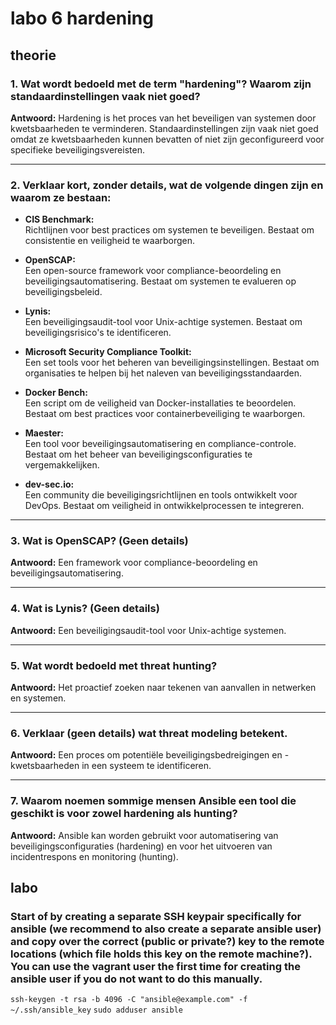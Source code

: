 # labo 6 hardening

## theorie

### 1. Wat wordt bedoeld met de term "hardening"? Waarom zijn standaardinstellingen vaak niet goed?  
**Antwoord:** Hardening is het proces van het beveiligen van systemen door kwetsbaarheden te verminderen. Standaardinstellingen zijn vaak niet goed omdat ze kwetsbaarheden kunnen bevatten of niet zijn geconfigureerd voor specifieke beveiligingsvereisten.

---

### 2. Verklaar kort, zonder details, wat de volgende dingen zijn en waarom ze bestaan:
- **CIS Benchmark:**  
  Richtlijnen voor best practices om systemen te beveiligen. Bestaat om consistentie en veiligheid te waarborgen.
  
- **OpenSCAP:**  
  Een open-source framework voor compliance-beoordeling en beveiligingsautomatisering. Bestaat om systemen te evalueren op beveiligingsbeleid.
  
- **Lynis:**  
  Een beveiligingsaudit-tool voor Unix-achtige systemen. Bestaat om beveiligingsrisico's te identificeren.
  
- **Microsoft Security Compliance Toolkit:**  
  Een set tools voor het beheren van beveiligingsinstellingen. Bestaat om organisaties te helpen bij het naleven van beveiligingsstandaarden.
  
- **Docker Bench:**  
  Een script om de veiligheid van Docker-installaties te beoordelen. Bestaat om best practices voor containerbeveiliging te waarborgen.
  
- **Maester:**  
  Een tool voor beveiligingsautomatisering en compliance-controle. Bestaat om het beheer van beveiligingsconfiguraties te vergemakkelijken.
  
- **dev-sec.io:**  
  Een community die beveiligingsrichtlijnen en tools ontwikkelt voor DevOps. Bestaat om veiligheid in ontwikkelprocessen te integreren.

---

### 3. Wat is OpenSCAP? (Geen details)  
**Antwoord:** Een framework voor compliance-beoordeling en beveiligingsautomatisering.

---

### 4. Wat is Lynis? (Geen details)  
**Antwoord:** Een beveiligingsaudit-tool voor Unix-achtige systemen.

---

### 5. Wat wordt bedoeld met threat hunting?  
**Antwoord:** Het proactief zoeken naar tekenen van aanvallen in netwerken en systemen.

---

### 6. Verklaar (geen details) wat threat modeling betekent.  
**Antwoord:** Een proces om potentiële beveiligingsbedreigingen en -kwetsbaarheden in een systeem te identificeren.

---

### 7. Waarom noemen sommige mensen Ansible een tool die geschikt is voor zowel hardening als hunting?  
**Antwoord:** Ansible kan worden gebruikt voor automatisering van beveiligingsconfiguraties (hardening) en voor het uitvoeren van incidentrespons en monitoring (hunting).


## labo


### Start of by creating a separate SSH keypair specifically for ansible (we recommend to also create a separate ansible user) and copy over the correct (public or private?) key to the remote locations (which file holds this key on the remote machine?). You can use the vagrant user the first time for creating the ansible user if you do not want to do this manually.


`ssh-keygen -t rsa -b 4096 -C "ansible@example.com" -f ~/.ssh/ansible_key`
`sudo adduser ansible`